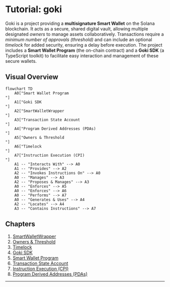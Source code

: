 # Tutorial: goki

Goki is a project providing a **multisignature Smart Wallet** on the Solana blockchain. It acts as a secure, shared digital vault, allowing multiple designated *owners* to manage assets collaboratively. Transactions require a *minimum number of approvals (threshold)* and can include an optional *timelock* for added security, ensuring a delay before execution. The project includes a **Smart Wallet Program** (the on-chain contract) and a **Goki SDK** (a TypeScript toolkit) to facilitate easy interaction and management of these secure wallets.


## Visual Overview

```mermaid
flowchart TD
    A0["Smart Wallet Program
"]
    A1["Goki SDK
"]
    A2["SmartWalletWrapper
"]
    A3["Transaction State Account
"]
    A4["Program Derived Addresses (PDAs)
"]
    A5["Owners & Threshold
"]
    A6["Timelock
"]
    A7["Instruction Execution (CPI)
"]
    A1 -- "Interacts With" --> A0
    A1 -- "Provides" --> A2
    A2 -- "Invokes Instructions On" --> A0
    A0 -- "Manages" --> A3
    A2 -- "Proposes & Manages" --> A3
    A0 -- "Enforces" --> A5
    A0 -- "Enforces" --> A6
    A0 -- "Performs" --> A7
    A0 -- "Generates & Uses" --> A4
    A2 -- "Locates" --> A4
    A3 -- "Contains Instructions" --> A7
```

## Chapters

1. [SmartWalletWrapper
](01_smartwalletwrapper_.md)
2. [Owners & Threshold
](02_owners___threshold_.md)
3. [Timelock
](03_timelock_.md)
4. [Goki SDK
](04_goki_sdk_.md)
5. [Smart Wallet Program
](05_smart_wallet_program_.md)
6. [Transaction State Account
](06_transaction_state_account_.md)
7. [Instruction Execution (CPI)
](07_instruction_execution__cpi__.md)
8. [Program Derived Addresses (PDAs)
](08_program_derived_addresses__pdas__.md)

---